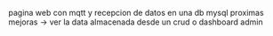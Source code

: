 pagina web con mqtt y recepcion de datos en una db mysql proximas mejoras -> ver la data almacenada desde un crud o dashboard admin
